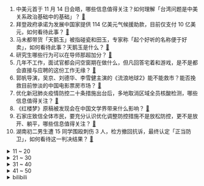 1. 中美元首于 11 月 14 日会晤，哪些信息值得关注？如何理解「台湾问题是中美关系政治基础中的基础」？ [:link:](https://www.zhihu.com/question/566625471)
2. 拜登政府承诺为发展中国家提供 114 亿美元气候援助款，目前仅支付 10 亿美元，如何看待此事？ [:link:](https://www.zhihu.com/question/566639483)
3. 马未都带货「天鹅玉」被指碰瓷和田玉，专家称「起个好听的名称便于好卖」，如何看待此事？天鹅玉是什么？ [:link:](https://www.zhihu.com/question/566416718)
4. 研究生哪些行为可以在导师那超加分？ [:link:](https://www.zhihu.com/question/443960725)
5. 几年不工作，面试官都会问空窗期在做什么，但凡回答宅着和游戏，是不是都会直接与应聘的这份工作无缘？ [:link:](https://www.zhihu.com/question/565041642)
6. 郭帆导演，吴京、刘德华、李雪健主演的《流浪地球2》能不能救市？能否挽救目前惨淡的中国电影票房市场？ [:link:](https://www.zhihu.com/question/560512892)
7. 优化新冠肺炎疫情防控二十条措施出台后，多地取消区域全员核酸检测，哪些信息值得关注？ [:link:](https://www.zhihu.com/question/566609568)
8. 《红楼梦》原稿被发现会在中国文学界带来什么影响？ [:link:](https://www.zhihu.com/question/346884947)
9. 石家庄致信全体市民，要充分认识优化调整防控措施不是放松防控，更不是放开、躺平，哪些信息值得关注？ [:link:](https://www.zhihu.com/question/566610805)
10. 湖南初二男生遭 15 同学围殴刺伤 3 人，检方撤回抗诉，最终认定「正当防卫」，如何看待这一判决结果？ [:link:](https://www.zhihu.com/question/566643090)
<details>
<summary>11 ~ 20</summary>

11. 潮州特斯拉失控致 2 死 3 伤，特斯拉回应「踩不下刹车」，事故车辆如何调查？单踏板模式是怎样运作的？ [:link:](https://www.zhihu.com/question/566445676)
12. 官方回应石家庄取消全员核酸检测，不要求全员，只对重点人群及重点工作岗位施行核酸检测，哪些信息值得关注？ [:link:](https://www.zhihu.com/question/566614625)
13. 11 月 14 日人民币对美元汇率大涨 1008 点，单日升幅创 17 年纪录，人民币汇率为何大涨？ [:link:](https://www.zhihu.com/question/566601626)
14. 招聘时，HR 为什么要让提供工资流水？ [:link:](https://www.zhihu.com/question/526775817)
15. 读完大学，出来也就是四五千块钱的收入，为什么还有那么多人想读大学呢？ [:link:](https://www.zhihu.com/question/566466505)
16. 黑龙江铁力市回应「1 例阳性全域管控」，称专家组综合研判，现有 3 例阳性，如何看待此事？ [:link:](https://www.zhihu.com/question/566590360)
17. 《倚天屠龙记》中黄衫女子的武功是什么级别？ [:link:](https://www.zhihu.com/question/421645781)
18. 为什么《让我们荡起双桨》有一种淡淡的哀伤？ [:link:](https://www.zhihu.com/question/49688722)
19. 三部门发布「允许商业银行与优质房地产企业开展保函置换预售监管资金业务」，哪些信息值得关注？ [:link:](https://www.zhihu.com/question/566636954)
20. 请问《原神》的男玩家你最喜欢的女角色是谁？ [:link:](https://www.zhihu.com/question/561368144)
</details>
<details>
<summary>21 ~ 30</summary>

21. 为什么现在有不少人怀念Win10，抵制Win11。和几年前怀念Win7，抵制Win8/10很相似？ [:link:](https://www.zhihu.com/question/472244909)
22. 女子已生 4 女儿又怀孕被要求离婚称「他想再婚生儿子」，如何看待此事件？ [:link:](https://www.zhihu.com/question/566590118)
23. 中小商家如何做好长效经营? [:link:](https://www.zhihu.com/question/566453495)
24. 观看世界杯时用音箱还是耳机更具有临场感？ [:link:](https://www.zhihu.com/question/564618241)
25. 为什么《原神》难度如此低的情况下还是有不少玩家会想要抽取命座？ [:link:](https://www.zhihu.com/question/566419570)
26. 如何看待 2022 年新海诚新作《铃芽户缔》？ [:link:](https://www.zhihu.com/question/506573446)
27. 4000-5000内笔记本有什么推荐吗? [:link:](https://www.zhihu.com/question/565839365)
28. 没有防腐剂，古人是如何防止食物腐烂的？ [:link:](https://www.zhihu.com/question/445998108)
29. 颜色有三原色这个概念，声音有“三原声”吗？ [:link:](https://www.zhihu.com/question/565831024)
30. 00 后战士连做 2111 个俯卧撑，你曾有过哪些突破自我的经历？ [:link:](https://www.zhihu.com/question/565815444)
</details>
<details>
<summary>31 ~ 40</summary>

31. 4500 以下有什么带独显的笔记本值得推荐? [:link:](https://www.zhihu.com/question/566421592)
32. 当前目标检测在coco数据集上准确率最高的模型是哪一个？ [:link:](https://www.zhihu.com/question/329342363)
33. 不想上班应该怎么办？ [:link:](https://www.zhihu.com/question/489365404)
34. 为什么硬盘不能按实际标称容量来生产或注明实际容量？ [:link:](https://www.zhihu.com/question/564143959)
35. 从外卖回归厨房，家庭料理可以多出彩？ [:link:](https://www.zhihu.com/question/563964843)
36. 多家第三方机构称，特斯拉事故若是软件或系统问题，以机构现有技术不能保障检测出来，哪些信息值得关注？ [:link:](https://www.zhihu.com/question/566603548)
37. 一个人穷的时候最应该做什么事？ [:link:](https://www.zhihu.com/question/459259055)
38. 游戏电竞1秒钟能达到6击键吗？ [:link:](https://www.zhihu.com/question/562660937)
39. 买房和买车，哪个幸福感更强？ [:link:](https://www.zhihu.com/question/554078855)
40. 疯狂小杨哥被王海打假，若按照退一赔三或赔一个亿，如何看待此事？从法律角度该如何分析？ [:link:](https://www.zhihu.com/question/566640840)
</details>
<details>
<summary>41 ~ 50</summary>

41. 是不是有些 P 社玩家在一定程度上游玩了 P 社游戏后，一定程度上获取了某些社会知识？ [:link:](https://www.zhihu.com/question/565591502)
42. 国家疾控局称「密接隔离时间减少 2 天，可节省 30% 的隔离资源」，还有哪些信息值得关注？ [:link:](https://www.zhihu.com/question/566265039)
43. 你和邻居有哪些趣事/奇葩事？ [:link:](https://www.zhihu.com/question/23188631)
44. 如何评价《海贼王》 1066话？ [:link:](https://www.zhihu.com/question/566027856)
45. 如何评价宝石Gem的单曲《谁还不是个菜鸟》？当一个快递员/外卖员的体验是怎样的？ [:link:](https://www.zhihu.com/question/566590907)
46. 在 n 到 2n 中总是存在至少一个质数吗？ [:link:](https://www.zhihu.com/question/553648630)
47. 2022年你的控制理论研究有什么收获和感悟？ [:link:](https://www.zhihu.com/question/565419711)
48. 天冷后，如何解决皮肤干燥的问题？ [:link:](https://www.zhihu.com/question/564105994)
49. iPhone14 系列哪一款最值得买？ [:link:](https://www.zhihu.com/question/561820194)
50. 如何评价虚拟主播「阿萨AzA」因玩乙女游戏《光与夜之恋》而引发的一系列节奏事件？ [:link:](https://www.zhihu.com/question/565574893)
</details><details>
<summary>bilibili</summary>

1. 尽绵薄之力，盼国风盛行 [:link:](//www.bilibili.com/video/BV1ed4y1r7gF)
2. 老年痴呆眼里的世界是这样的！ [:link:](//www.bilibili.com/video/BV1e841187R8)
3. 亿 点 点 [:link:](//www.bilibili.com/video/BV13G4y1f7nP)
4. 耗时3个月！我们做了一个干净免费的知识共享网站！中学选科/高考志愿/大学转专业/保研考研择校择专业/就业规划必备！ [:link:](//www.bilibili.com/video/BV1M24y127xb)
5. （ 霸 凌 之 战 ）猫妹：无所谓 我会出手 [:link:](//www.bilibili.com/video/BV18841187nP)
6. 当你在校运会上唱起《孤勇者》并跳起了《爱你》| 南科大2022校运会开幕式力量举社表演 [:link:](//www.bilibili.com/video/BV1id4y1r7fm)
7. 【传染病简史1】霍乱：屠戮过亿，将人活活吸干的蓝死病 [:link:](//www.bilibili.com/video/BV1Yv4y1S713)
8. ⚡考 研 秘 籍⚡ [:link:](//www.bilibili.com/video/BV1h24y127fa)
9. 下课千万别睡觉！！ [:link:](//www.bilibili.com/video/BV1NP4y1m7g4)
10. 【医案寻踪】如何降低近视度数？I 近视，不过就是一门生意 [:link:](//www.bilibili.com/video/BV1xd4y1k7W8)
<details>
<summary>11 ~ 20</summary>

11. 下地干活，不就是为了那几只鸡吗 [:link:](//www.bilibili.com/video/BV1Md4y1c7eg)
12. 奇怪的猫猫，但是日语版 [:link:](//www.bilibili.com/video/BV1sP4y127HN)
13. “请等我失败死掉后，再来笑我吧” [:link:](//www.bilibili.com/video/BV1H84y1y7sU)
14. “𝙔𝙤𝙪'𝙧𝙚 𝙨𝙤 𝙗𝙚𝙖𝙪𝙩𝙞𝙛𝙪𝙡” [:link:](//www.bilibili.com/video/BV1we4y147D7)
15. 巴尔泽布，我再也不登神啦！全58位角色秒杀散兵周本合集 [:link:](//www.bilibili.com/video/BV1v841187An)
16. 关于抽象话的深度研究：为什么我们无法在网上好好说话？ [:link:](//www.bilibili.com/video/BV1Vd4y1b71B)
17. “你看，这个世界好温柔!” [:link:](//www.bilibili.com/video/BV1hG411F7uR)
18. 用五边形画缠绕的五角星# 一学就会 [:link:](//www.bilibili.com/video/BV1v84y1y7pt)
19. 原神攻略UP主：这么肝，值得吗？ [:link:](//www.bilibili.com/video/BV1Wd4y1k756)
20. 我的第一条“vlog”，能上热门吗？ [:link:](//www.bilibili.com/video/BV1bG4y1f7fj)
</details>
<details>
<summary>21 ~ 30</summary>

21. 我是一名煤矿工人，这是我的最后一个夜班，也是最后一个井，平安退休 [:link:](//www.bilibili.com/video/BV1Et4y1N7Ws)
22. 健身10年无人知，妹妹露脸万人来，隔离第16天 [:link:](//www.bilibili.com/video/BV1eG4y1t7SK)
23. 你小子就这么糊弄校领导的是罢 [:link:](//www.bilibili.com/video/BV1he4y1W73u)
24. 黑帮教父的心酸发家史，这也太励志了吧！ [:link:](//www.bilibili.com/video/BV1zg411s7iG)
25. 安徽大哥半挂改房车，专做移动大酒店，一场6000块，月接待8000桌 [:link:](//www.bilibili.com/video/BV1WW4y147a9)
26. 《不听话挑战》 [:link:](//www.bilibili.com/video/BV1Ae4y1s71T)
27. 【真人QQ飞车】小橘子超进化！ [:link:](//www.bilibili.com/video/BV12d4y1F713)
28. 珠海航展，你确定不是中东双十一？ [:link:](//www.bilibili.com/video/BV1wG4y1b7GF)
29. 宝可梦世界锦标赛决赛 小智vs丹帝，完整版6V6全面对战 [:link:](//www.bilibili.com/video/BV1BP411c79f)
30. 东北不能失去酸菜！《二周目》 [:link:](//www.bilibili.com/video/BV18W4y1s7eP)
</details>
<details>
<summary>31 ~ 40</summary>

31. 一咬就爆汁的鸡腿 [:link:](//www.bilibili.com/video/BV1QP411c7oV)
32. 关于我人生第一把吉他的事故… [:link:](//www.bilibili.com/video/BV1sP4y127gJ)
33. “就一次，万一呢？” [:link:](//www.bilibili.com/video/BV1Vd4y1k7mx)
34. 张 宇 宙 [:link:](//www.bilibili.com/video/BV1ce4y1s7CS)
35. 喔↑诶！喔↑喔↑ [:link:](//www.bilibili.com/video/BV1JP411c7Hx)
36. 五个任务的隐藏后续，早看早做完 [:link:](//www.bilibili.com/video/BV1Re4y1W7qU)
37. 客 服 的 名 场 面 变 身 4.0 [:link:](//www.bilibili.com/video/BV13G4y1b7v8)
38. 在舞台上千万不要和好朋友对视 [:link:](//www.bilibili.com/video/BV1xg411q7No)
39. 【原神】纳西妲菩萨点化散孩儿 [:link:](//www.bilibili.com/video/BV1mG4y1t7yt)
40. 【2022共创之夜】完整版回放：很高兴遇见你 [:link:](//www.bilibili.com/video/BV1n84y1y7Dr)
</details>
<details>
<summary>41 ~ 50</summary>

41. 不为人知！水浒传多出来的20回，讲了什么？《水浒传》P46 [:link:](//www.bilibili.com/video/BV1M14y1W7WR)
42. 【木雕】试作纳西妲 [:link:](//www.bilibili.com/video/BV1iP4y127QL)
43. 人在珠海，这是我们能拍的吗？！ [:link:](//www.bilibili.com/video/BV1Gg411q7Vo)
44. 《 白 蛇 的 替 身 小 卖 部 2.0 》 [:link:](//www.bilibili.com/video/BV1eg411s7iE)
45. 都怪我爱心泛滥，我有责任 [:link:](//www.bilibili.com/video/BV16G4y1t7cf)
46. 本来挺喜欢这些动漫的…… [:link:](//www.bilibili.com/video/BV1gP4y127GT)
47. 太沙雕了！当我把自己替换成了游戏的主角 [:link:](//www.bilibili.com/video/BV1p841187fL)
48. 100支弓箭！实拍亚索风墙！我们终会因热爱走到一起！ [:link:](//www.bilibili.com/video/BV1Gv4y1m714)
49. 话梅排骨？ [:link:](//www.bilibili.com/video/BV16G4y1f79U)
50. 来猩猩直播间，回收你们的室友 [:link:](//www.bilibili.com/video/BV1TG4y1b7DK)
</details>
<details>
<summary>51 ~ 60</summary>

51. 还好我跑得快 [:link:](//www.bilibili.com/video/BV1eM411k7R2)
52. 有时候，笑着笑着就哭了… [:link:](//www.bilibili.com/video/BV1oP4y127DN)
53. 难以置信的一天，我在外网文化输出了！！ [:link:](//www.bilibili.com/video/BV1eG411w7vh)
54. 大学生精神有正常的吗 [:link:](//www.bilibili.com/video/BV1nd4y1k7EN)
55. 锤子都抡冒烟了 [:link:](//www.bilibili.com/video/BV1Gm4y1F7AR)
56. 特价切尔西 [:link:](//www.bilibili.com/video/BV1tv4y1S72z)
57. 世界顶尖黑客大赛，全是神仙打架...... [:link:](//www.bilibili.com/video/BV1gd4y1b7aK)
58. 《王者荣耀世界》全新实机演示发布 [:link:](//www.bilibili.com/video/BV1jG411F7WV)
59. 那些写进作文会让老师发麻的游戏台词，建议收藏备用 [:link:](//www.bilibili.com/video/BV1Nv4y1m76y)
60. 自助餐螃蟹、惠灵顿牛排随便吃，仨战士来团建了 [:link:](//www.bilibili.com/video/BV1hG411w7bY)
</details>
<details>
<summary>61 ~ 70</summary>

61. 三 国 最 强 男 刀 [:link:](//www.bilibili.com/video/BV1mg411s7xD)
62. 周深老师回去得做五天噩梦 [:link:](//www.bilibili.com/video/BV1iW4y1s7AM)
63. 只要「有人受伤！」其余所有玩家全部死亡？？！ [:link:](//www.bilibili.com/video/BV1vD4y1x7d5)
64. 全世界最贵的猪，一条腿卖1万，一年卖8亿，到底有多好吃？ [:link:](//www.bilibili.com/video/BV15t4y1N7E5)
65. 【STN快报6.5季13】小岛私密视频被一裸男曝光 [:link:](//www.bilibili.com/video/BV1624y1274p)
66. 【昊京】全网最详细昊京培养教程！强力主C战狼无敌 [:link:](//www.bilibili.com/video/BV1t24y127mJ)
67. 鸦片战争失败后，林则徐人生的最后10年是怎么过的？【细说紫禁·毛立平59】 [:link:](//www.bilibili.com/video/BV1Cd4y1F78F)
68. 古人起的雅称是真的美！ [:link:](//www.bilibili.com/video/BV18e4y1W7Qo)
69. 脑浆会比一般人要均匀些 [:link:](//www.bilibili.com/video/BV12G411w76m)
70. 男生的各种超能力，男生还有哪些钞能力？#内容过于真实#搞笑#段子#场景 [:link:](//www.bilibili.com/video/BV1od4y1r7jK)
</details>
<details>
<summary>71 ~ 80</summary>

71. 把原神全部的糖塞入一首《心如止水》中「原神/填词/翻唱/心如止水/4K」 [:link:](//www.bilibili.com/video/BV16Y411Z7wJ)
72. 重磅！基德空手出牌教学，他来了！ [:link:](//www.bilibili.com/video/BV1K24y127FR)
73. 这是一条不能燃的视频 [:link:](//www.bilibili.com/video/BV1EP4y127j5)
74. 妻子帮前男友配冥婚，居然是丈夫被女鬼看上！经典网剧《灵魂摆渡》第十三回 [:link:](//www.bilibili.com/video/BV1BP411c73f)
75. 为爱冲锋的勇士，你赢了。 [:link:](//www.bilibili.com/video/BV1324y127FY)
76. 八九十年代的蓝鸟过家家玩具，可以隔空操控玩偶与场景互动 [:link:](//www.bilibili.com/video/BV1rG4y1f7eS)
77. 一个蓄谋已久的视频～吃货喜力来啦！ [:link:](//www.bilibili.com/video/BV12d4y1F7Ao)
78. 【MEME】别坐着了 一起来跳一跳吧 [:link:](//www.bilibili.com/video/BV1G14y1W7ig)
79. 被这玩意撅死，敌人一整晚都睡不着觉 [:link:](//www.bilibili.com/video/BV1z84y1y7gN)
80. 普通长相女生如何通过穿搭改变气质？（报恩神裤篇） [:link:](//www.bilibili.com/video/BV1fg411B7ze)
</details>
<details>
<summary>81 ~ 90</summary>

81. 宁波. 钱湖渔港  厨子探店¥2？05 [:link:](//www.bilibili.com/video/BV19g411s7EF)
82. 能看懂这个视频的人成分肯定有亿点复杂 [:link:](//www.bilibili.com/video/BV1JP411c7n6)
83. 第一次见现实开挂的！ [:link:](//www.bilibili.com/video/BV1yG4y1Z7pE)
84. 五只猫同时住院很烦～ [:link:](//www.bilibili.com/video/BV1SD4y1x7oj)
85. 我说这是最难写的汉字你信吗？ [:link:](//www.bilibili.com/video/BV1J841187DV)
86. 空投➕C4＝精准制导！【C4快乐阴人流#34】 [:link:](//www.bilibili.com/video/BV1cP4y1m7Wr)
87. 只因为在小破站帮她们卖货，陌生阿姨深夜爬山只为了我们能吃到一口热乎饭 [:link:](//www.bilibili.com/video/BV1BM411k7s1)
88. 一万点卷买的 220个皮肤秘宝能开出什么 [:link:](//www.bilibili.com/video/BV1Md4y1b7JM)
89. 边吃头孢边喝酒，你的身体会发生哪些变化？ [:link:](//www.bilibili.com/video/BV1Hd4y1k73B)
90. 1步1步1步1步，用一种很新的方式打开生活 [:link:](//www.bilibili.com/video/BV1fv4y1U7KA)
</details>
<details>
<summary>91 ~ 100</summary>

91. 做视频能遇到欣赏自己视频多粉丝真的也是一种幸运 [:link:](//www.bilibili.com/video/BV13d4y1F7hV)
92. 开一家殡葬店真的赚钱吗？我实地呆上一周给你答案！ [:link:](//www.bilibili.com/video/BV1sP4y12743)
93. 这桥......真的不能再贪了！！ [:link:](//www.bilibili.com/video/BV1v841187DR)
94. 【趣味地理】一碰就碎成渣的石头，为高考地理题添砖加瓦了！ [:link:](//www.bilibili.com/video/BV1s84y1y7QQ)
95. 韩国小巷里的深夜食堂!和整店人庆祝100w粉丝达成,哭成狗.. [:link:](//www.bilibili.com/video/BV1QK411o7bJ)
96. 众 神 归 位 [:link:](//www.bilibili.com/video/BV1MY411f77K)
97. 法官：请不要在法庭上做奇怪的事！！ [:link:](//www.bilibili.com/video/BV1dP4y127aw)
98. 世界上最美的岛屿！断崖绝壁上的旷野之息｜法罗群岛 4K HDR [:link:](//www.bilibili.com/video/BV1NY411f7rf)
99. 老师，相信我！我真的在和班长学习！《班长爱学习》【胶囊计划】 [:link:](//www.bilibili.com/video/BV12P4y1271H)
100. 阿米娅，但是ikun [:link:](//www.bilibili.com/video/BV1W841187mF)
</details></details>